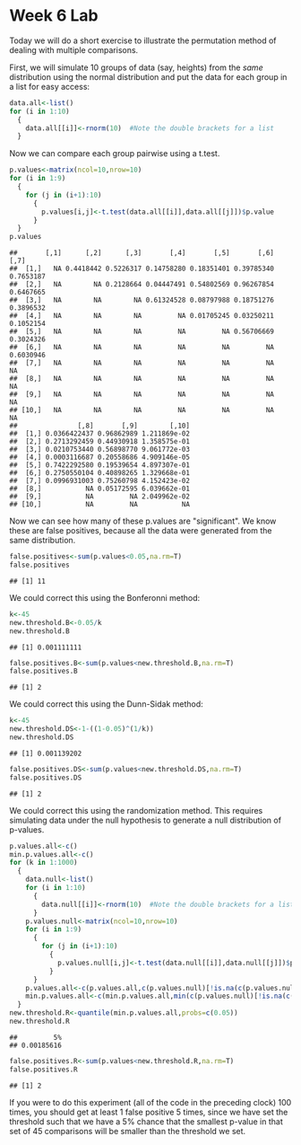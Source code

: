 Week 6 Lab
=============
  
Today we will do a short exercise to illustrate the permutation method of dealing with multiple comparisons.

First, we will simulate 10 groups of data (say, heights) from the *same* distribution using the normal distribution and put the data for each group in a list for easy access:


```r
data.all<-list()
for (i in 1:10)
  {
    data.all[[i]]<-rnorm(10)  #Note the double brackets for a list
  }
```

Now we can compare each group pairwise using a t.test.


```r
p.values<-matrix(ncol=10,nrow=10)
for (i in 1:9)
  {
    for (j in (i+1):10)
      {
        p.values[i,j]<-t.test(data.all[[i]],data.all[[j]])$p.value 
      }
  }
p.values
```

```
##       [,1]      [,2]      [,3]       [,4]       [,5]       [,6]      [,7]
##  [1,]   NA 0.4418442 0.5226317 0.14758280 0.18351401 0.39785340 0.7653187
##  [2,]   NA        NA 0.2128664 0.04447491 0.54802569 0.96267854 0.6467665
##  [3,]   NA        NA        NA 0.61324528 0.08797988 0.18751276 0.3896532
##  [4,]   NA        NA        NA         NA 0.01705245 0.03250211 0.1052154
##  [5,]   NA        NA        NA         NA         NA 0.56706669 0.3024326
##  [6,]   NA        NA        NA         NA         NA         NA 0.6030946
##  [7,]   NA        NA        NA         NA         NA         NA        NA
##  [8,]   NA        NA        NA         NA         NA         NA        NA
##  [9,]   NA        NA        NA         NA         NA         NA        NA
## [10,]   NA        NA        NA         NA         NA         NA        NA
##               [,8]       [,9]        [,10]
##  [1,] 0.0366422437 0.96862989 1.211869e-02
##  [2,] 0.2713292459 0.44930918 1.358575e-01
##  [3,] 0.0210753440 0.56898770 9.061772e-03
##  [4,] 0.0003116687 0.20558686 4.909146e-05
##  [5,] 0.7422292580 0.19539654 4.897307e-01
##  [6,] 0.2750550104 0.40898265 1.329668e-01
##  [7,] 0.0996931003 0.75260798 4.152423e-02
##  [8,]           NA 0.05172595 6.039662e-01
##  [9,]           NA         NA 2.049962e-02
## [10,]           NA         NA           NA
```

Now we can see how many of these p.values are "significant". We know these are false positives, because all the data were generated from the same distribution.


```r
false.positives<-sum(p.values<0.05,na.rm=T)
false.positives
```

```
## [1] 11
```

We could correct this using the Bonferonni method:


```r
k<-45
new.threshold.B<-0.05/k
new.threshold.B
```

```
## [1] 0.001111111
```

```r
false.positives.B<-sum(p.values<new.threshold.B,na.rm=T)
false.positives.B
```

```
## [1] 2
```

We could correct this using the Dunn-Sidak method:


```r
k<-45
new.threshold.DS<-1-((1-0.05)^(1/k))
new.threshold.DS
```

```
## [1] 0.001139202
```

```r
false.positives.DS<-sum(p.values<new.threshold.DS,na.rm=T)
false.positives.DS
```

```
## [1] 2
```

We could correct this using the randomization method. This requires simulating data under the null hypothesis to generate a null distribution of p-values.



```r
p.values.all<-c()
min.p.values.all<-c()
for (k in 1:1000)
  {
    data.null<-list()
    for (i in 1:10)
      {
        data.null[[i]]<-rnorm(10)  #Note the double brackets for a list
      }
    p.values.null<-matrix(ncol=10,nrow=10)
    for (i in 1:9)
      {
        for (j in (i+1):10)
          {
            p.values.null[i,j]<-t.test(data.null[[i]],data.null[[j]])$p.value 
          }
      }
    p.values.all<-c(p.values.all,c(p.values.null)[!is.na(c(p.values.null))])
    min.p.values.all<-c(min.p.values.all,min(c(p.values.null)[!is.na(c(p.values.null))]))
  }
new.threshold.R<-quantile(min.p.values.all,probs=c(0.05))
new.threshold.R
```

```
##         5% 
## 0.00185616
```

```r
false.positives.R<-sum(p.values<new.threshold.R,na.rm=T)
false.positives.R
```

```
## [1] 2
```

If you were to do this experiment (all of the code in the preceding clock) 100 times, you should get at least 1 false positive 5 times, since we have set the threshold such that we have a 5% chance that the smallest p-value in that set of 45 comparisons will be smaller than the threshold we set.
